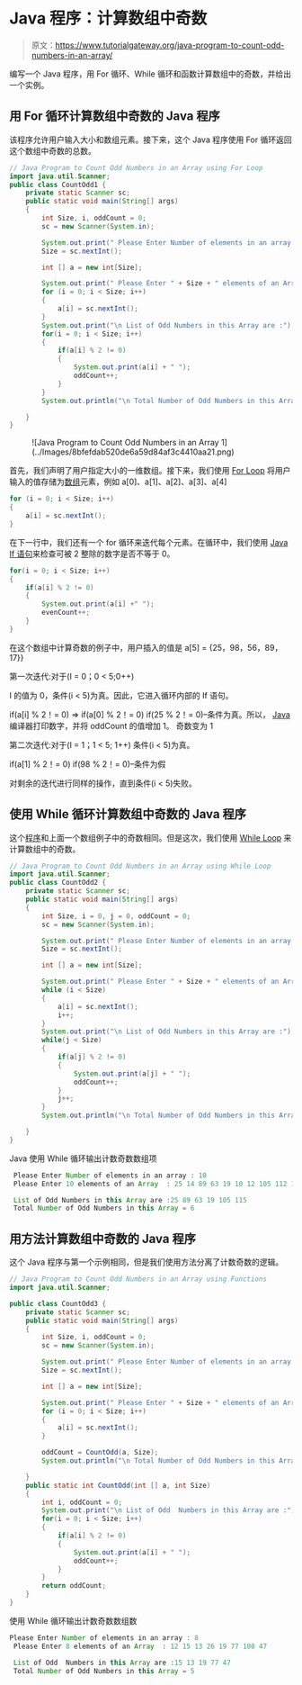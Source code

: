 # Java 程序：计算数组中奇数

> 原文：<https://www.tutorialgateway.org/java-program-to-count-odd-numbers-in-an-array/>

编写一个 Java 程序，用 For 循环、While 循环和函数计算数组中的奇数，并给出一个实例。

## 用 For 循环计算数组中奇数的 Java 程序

该程序允许用户输入大小和数组元素。接下来，这个 Java 程序使用 For 循环返回这个数组中奇数的总数。

```java
// Java Program to Count Odd Numbers in an Array using For Loop
import java.util.Scanner;
public class CountOdd1 {
	private static Scanner sc;
	public static void main(String[] args) 
	{
		int Size, i, oddCount = 0;
		sc = new Scanner(System.in);

		System.out.print(" Please Enter Number of elements in an array : ");
		Size = sc.nextInt();	

		int [] a = new int[Size];

		System.out.print(" Please Enter " + Size + " elements of an Array  : ");
		for (i = 0; i < Size; i++)
		{
			a[i] = sc.nextInt();
		}   
		System.out.print("\n List of Odd Numbers in this Array are :");
		for(i = 0; i < Size; i++)
		{
			if(a[i] % 2 != 0)
			{
				System.out.print(a[i] + " ");
				oddCount++;
			}
		}
		System.out.println("\n Total Number of Odd Numbers in this Array = " + oddCount);

	}
}
```

<figure class="wp-block-image">![Java Program to Count Odd Numbers in an Array 1](../Images/8bfefdab520de6a59d84af3c4410aa21.png)</figure>

首先，我们声明了用户指定大小的一维数组。接下来，我们使用 [For Loop](https://www.tutorialgateway.org/java-for-loop/) 将用户输入的值存储为[数组](https://www.tutorialgateway.org/java-array/)元素，例如 a[0]、a[1]、a[2]、a[3]、a[4]

```java
for (i = 0; i < Size; i++)
{
	a[i] = sc.nextInt();
}
```

在下一行中，我们还有一个 for 循环来迭代每个元素。在循环中，我们使用 [Java If 语句](https://www.tutorialgateway.org/java-if-statement/)来检查可被 2 整除的数字是否不等于 0。

```java
for(i = 0; i < Size; i++)
{
	if(a[i] % 2 != 0)
	{
		System.out.print(a[i] +" ");
		evenCount++;
	}
}
```

在这个数组中计算奇数的例子中，用户插入的值是 a[5] = {25，98，56，89，17}}

第一次迭代:对于(I = 0；0 < 5;0++)

I 的值为 0，条件(i < 5)为真。因此，它进入循环内部的 If 语句。

if(a[i] % 2！= 0) => if(a[0] % 2！= 0)
if(25 % 2！= 0)–条件为真。所以， [Java](https://www.tutorialgateway.org/java-tutorial/) 编译器打印数字，并将 oddCount 的值增加 1。
奇数变为 1

第二次迭代:对于(I = 1；1 < 5; 1++)
条件(i < 5)为真。

if(a[1] % 2！= 0)
if(98 % 2！= 0)–条件为假

对剩余的迭代进行同样的操作，直到条件(i < 5)失败。

## 使用 While 循环计算数组中奇数的 Java 程序

这个[程序](https://www.tutorialgateway.org/learn-java-programs/)和上面一个数组例子中的奇数相同。但是这次，我们使用 [While Loop](https://www.tutorialgateway.org/java-while-loop/) 来计算数组中的奇数。

```java
// Java Program to Count Odd Numbers in an Array using While Loop
import java.util.Scanner;
public class CountOdd2 {
	private static Scanner sc;
	public static void main(String[] args) 
	{
		int Size, i = 0, j = 0, oddCount = 0;
		sc = new Scanner(System.in);

		System.out.print(" Please Enter Number of elements in an array : ");
		Size = sc.nextInt();	

		int [] a = new int[Size];

		System.out.print(" Please Enter " + Size + " elements of an Array  : ");
		while (i < Size)
		{
			a[i] = sc.nextInt();
			i++;
		}   
		System.out.print("\n List of Odd Numbers in this Array are :");
		while(j < Size)
		{
			if(a[j] % 2 != 0)
			{
				System.out.print(a[j] + " ");
				oddCount++;
			}
			j++;
		}
		System.out.println("\n Total Number of Odd Numbers in this Array = " + oddCount);

	}
}
```

Java 使用 While 循环输出计数奇数数组项

```java
 Please Enter Number of elements in an array : 10
 Please Enter 10 elements of an Array  : 25 14 89 63 19 10 12 105 112 115

 List of Odd Numbers in this Array are :25 89 63 19 105 115 
 Total Number of Odd Numbers in this Array = 6
```

## 用方法计算数组中奇数的 Java 程序

这个 Java 程序与第一个示例相同，但是我们使用方法分离了计数奇数的逻辑。

```java
// Java Program to Count Odd Numbers in an Array using Functions
import java.util.Scanner;

public class CountOdd3 {
	private static Scanner sc;
	public static void main(String[] args) 
	{
		int Size, i, oddCount = 0;
		sc = new Scanner(System.in);

		System.out.print(" Please Enter Number of elements in an array : ");
		Size = sc.nextInt();	

		int [] a = new int[Size];

		System.out.print(" Please Enter " + Size + " elements of an Array  : ");
		for (i = 0; i < Size; i++)
		{
			a[i] = sc.nextInt();
		}   

		oddCount = CountOdd(a, Size);		
		System.out.println("\n Total Number of Odd Numbers in this Array = " + oddCount);

	}
	public static int CountOdd(int [] a, int Size)
	{
		int i, oddCount = 0;
		System.out.print("\n List of Odd  Numbers in this Array are :");  
		for(i = 0; i < Size; i++)
		{
			if(a[i] % 2 != 0)
			{
				System.out.print(a[i] + " ");
				oddCount++;
			}
		}
		return oddCount;
	}
}
```

使用 While 循环输出计数奇数数组数

```java
Please Enter Number of elements in an array : 8
 Please Enter 8 elements of an Array  : 12 15 13 26 19 77 100 47

 List of Odd  Numbers in this Array are :15 13 19 77 47  
 Total Number of Odd Numbers in this Array = 5
```